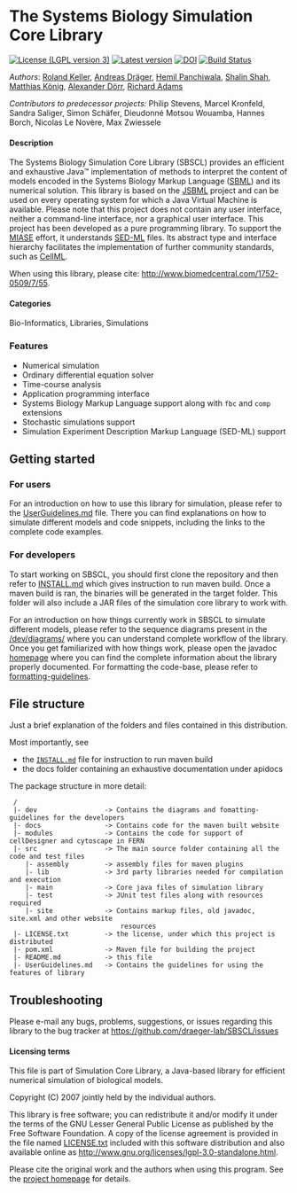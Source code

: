 # The Systems Biology Simulation Core Library

[![License (LGPL version 3)](https://img.shields.io/badge/license-LGPLv3.0-blue.svg?style=plastic)](http://opensource.org/licenses/LGPL-3.0)
[![Latest version](https://img.shields.io/badge/Latest_version-1.5.0-brightgreen.svg?style=plastic)](https://github.com/draeger-lab/SBSCL/releases/)
[![DOI](https://img.shields.io/badge/DOI-10.1186%2F1752--0509--7--55-blue.svg?style=plastic)](https://doi.org/10.1186/1752-0509-7-55)
[![Build Status](https://travis-ci.com/draeger-lab/SBSCL.svg?branch=master&style=plastic)](https://travis-ci.com/draeger-lab/SBSCL)

*Authors*: [Roland Keller](https://github.com/RolandKeller5), [Andreas Dräger](https://github.com/draeger), [Hemil Panchiwala](https://github.com/hemilpanchiwala), [Shalin Shah](https://github.com/shalinshah1993), [Matthias König](https://github.com/matthiaskoenig), [Alexander Dörr](https://github.com/a-doerr), [Richard Adams](https://github.com/otter606)

*Contributors to predecessor projects:* Philip Stevens, Marcel Kronfeld, Sandra Saliger, Simon Schäfer, Dieudonné Motsou Wouamba, Hannes Borch, Nicolas Le Novère, Max Zwiessele

#### Description
The Systems Biology Simulation Core Library (SBSCL) provides an efficient and exhaustive Java™ implementation of methods to interpret the content of models encoded in the Systems Biology Markup Language ([SBML](http://sbml.org)) and its numerical solution. This library is based on the [JSBML](http://sbml.org/Software/JSBML) project and can be used on every operating system for which a Java Virtual Machine is available. Please note that this project does not contain any user interface, neither a command-line interface, nor a graphical user interface. This project has been developed as a pure programming library. To support the [MIASE](http://co.mbine.org/standards/miase) effort, it understands [SED-ML](http://sed-ml.org) files. Its abstract type and interface hierarchy facilitates the implementation of further community standards, such as [CellML](https://www.cellml.org).

When using this library, please cite: http://www.biomedcentral.com/1752-0509/7/55.

#### Categories
Bio-Informatics, Libraries, Simulations

### Features
- Numerical simulation
- Ordinary differential equation solver
- Time-course analysis
- Application programming interface
- Systems Biology Markup Language support along with `fbc` and `comp` extensions
- Stochastic simulations support
- Simulation Experiment Description Markup Language (SED-ML) support

## Getting started

### For users
For an introduction on how to use this library for simulation, please refer to the [UserGuidelines.md](UserGuidelines.md) file. There you can find explanations on how to simulate different models and code snippets, including the links to the complete code examples.

### For developers
To start working on SBSCL, you should first clone the repository and then refer to [INSTALL.md](INSTALL.md) which gives instruction to run maven build. Once a maven build is ran, the binaries will be generated in the target folder. This folder will also include a JAR files of the simulation core library to work with. 

For an introduction on how things currently work in SBSCL to simulate different models, please refer to the sequence diagrams present in the [/dev/diagrams/](https://github.com/draeger-lab/SBSCL/tree/master/dev/diagrams/) where you can understand complete workflow of the library. Once you get familiarized with how things work, please open the javadoc [homepage](https://draeger-lab.github.io/SBSCL/apidocs/overview-summary.html) where you can find the complete information about the library properly documented. For formatting the code-base, please refer to [formatting-guidelines](https://github.com/draeger-lab/SBSCL/tree/master/dev/formatting-guidelines/).

## File structure

Just a brief explanation of the folders and files contained in this distribution.

Most importantly, see 
 * the [`INSTALL.md`](INSTALL.md) file for instruction to run maven build
 * the docs folder containing an exhaustive documentation under apidocs

The package structure in more detail:
```
 /
 |- dev                 -> Contains the diagrams and fomatting-guidelines for the developers
 |- docs                -> Contains code for the maven built website
 |- modules             -> Contains the code for support of cellDesigner and cytoscape in FERN
 |- src                 -> The main source folder containing all the code and test files
    |- assembly         -> assembly files for maven plugins
    |- lib              -> 3rd party libraries needed for compilation and execution
    |- main             -> Core java files of simulation library
    |- test             -> JUnit test files along with resources required
    |- site             -> Contains markup files, old javadoc, site.xml and other website 
                            resources 
 |- LICENSE.txt         -> the license, under which this project is distributed
 |- pom.xml             -> Maven file for building the project
 |- README.md           -> this file
 |- UserGuidelines.md   -> Contains the guidelines for using the features of library
```

## Troubleshooting

Please e-mail any bugs, problems, suggestions, or issues regarding this library to the bug tracker at https://github.com/draeger-lab/SBSCL/issues

#### Licensing terms

This file is part of Simulation Core Library, a Java-based library for efficient numerical simulation of biological models.

Copyright (C) 2007 jointly held by the individual authors.

This library is free software; you can redistribute it and/or modify it under the terms of the GNU Lesser General Public License as published by the Free Software Foundation. A copy of the license agreement is provided in the file named [LICENSE.txt](LICENSE.txt) included with this software distribution and also available online as http://www.gnu.org/licenses/lgpl-3.0-standalone.html.

Please cite the original work and the authors when using this program. See the [project homepage](https://draeger-lab.github.io/SBSCL/) for details.
